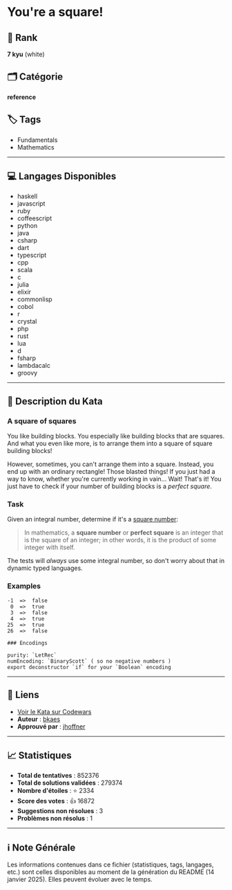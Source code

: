 # You're a square!

## 🏅 Rank
**7 kyu** (white)

## 🗂️ Catégorie
**reference**

## 🏷️ Tags
- Fundamentals
- Mathematics

---

## 💻 Langages Disponibles
- haskell
- javascript
- ruby
- coffeescript
- python
- java
- csharp
- dart
- typescript
- cpp
- scala
- c
- julia
- elixir
- commonlisp
- cobol
- r
- crystal
- php
- rust
- lua
- d
- fsharp
- lambdacalc
- groovy

---

## 📜 Description du Kata

### A square of squares

You like building blocks. You especially like building blocks that are squares. And what you even like more, is to arrange them into a square of square building blocks!

However, sometimes, you can't arrange them into a square. Instead, you end up with an ordinary rectangle! Those blasted things! If you just had a way to know, whether you're currently working in vain… Wait! That's it! You just have to check if your number of building blocks is a _perfect square_.

### Task

Given an integral number, determine if it's a [square number](https://en.wikipedia.org/wiki/Square_number):

> In mathematics, a __square number__ or __perfect square__ is an integer that is the square of an integer; in other words, it is the product of some integer with itself.

The tests will _always_ use some integral number, so don't worry about that in dynamic typed languages.

### Examples

```
-1  =>  false
 0  =>  true
 3  =>  false
 4  =>  true
25  =>  true
26  =>  false
```

~~~if:lambdacalc
### Encodings

purity: `LetRec`  
numEncoding: `BinaryScott` ( so no negative numbers )  
export deconstructor `if` for your `Boolean` encoding  
~~~

---

## 🔗 Liens
- [Voir le Kata sur Codewars](https://www.codewars.com/kata/54c27a33fb7da0db0100040e)
- **Auteur** : [bkaes](https://www.codewars.com/users/bkaes)
- **Approuvé par** : [jhoffner](https://www.codewars.com/users/jhoffner)

---

## 📈 Statistiques
- **Total de tentatives** : 852376
- **Total de solutions validées** : 279374
- **Nombre d'étoiles** : ⭐ 2334
- **Score des votes** : 👍 16872
- **Suggestions non résolues** : 3
- **Problèmes non résolus** : 1

---

## ℹ️ Note Générale
Les informations contenues dans ce fichier (statistiques, tags, langages, etc.) sont celles disponibles au moment de la génération du README (14 janvier 2025). Elles peuvent évoluer avec le temps.
